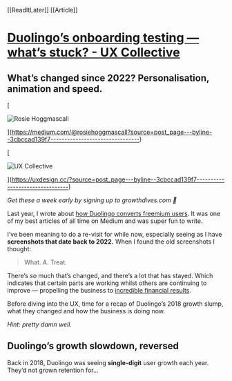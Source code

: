 [[ReadItLater]] [[Article]]

# [Duolingo’s onboarding testing — what’s stuck? - UX Collective](https://uxdesign.cc/duolingos-onboarding-2-years-on-3cbccad139f7)

## What’s changed since 2022? Personalisation, animation and speed.

[

![Rosie Hoggmascall](Attachment/Rosie%20Hoggmascall.jpeg)



](https://medium.com/@rosiehoggmascall?source=post_page---byline--3cbccad139f7--------------------------------)

[

![UX Collective](Attachment/UX%20Collective.png)



](https://uxdesign.cc/?source=post_page---byline--3cbccad139f7--------------------------------)

*Get these a week early by signing up to growthdives.com 🕺*

Last year, I wrote about [how Duolingo converts freemium users](https://uxdesign.cc/how-duolingo-pushes-users-from-freemium-to-premium-4b9fe8bbb21a). It was one of my best articles of all time on Medium and was super fun to write.

I’ve been meaning to do a re-visit for while now, especially seeing as I have **screenshots that date back to 2022.** When I found the old screenshots I thought:

> What. A. Treat.

There’s *so* much that’s changed, and there’s a lot that has stayed. Which indicates that certain parts are working whilst others are continuing to improve — propelling the business to [incredible financial results](https://investors.duolingo.com/news-releases/news-release-details/duolingo-reports-45-revenue-growth-and-record-profitability).

Before diving into the UX, time for a recap of Duolingo’s 2018 growth slump, what they changed and how the business is doing now.

*Hint: pretty damn well.*

## Duolingo’s growth slowdown, reversed

Back in 2018, Duolingo was seeing **single-digit** user growth each year. They’d not grown retention for…